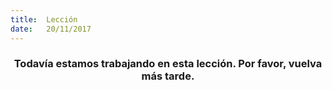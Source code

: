 ```yaml
---
title:  Lección
date:   20/11/2017
---
```


### <center>Todavía estamos trabajando en esta lección. Por favor, vuelva más tarde.</center>